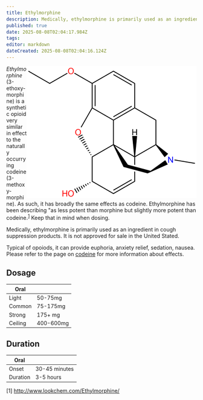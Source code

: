 ```yaml
---
title: Ethylmorphine
description: Medically, ethylmorphine is primarily used as an ingredient in cough suppression products. It is not approved for sale in the United Stated.
published: true
date: 2025-08-08T02:04:17.984Z
tags: 
editor: markdown
dateCreated: 2025-08-08T02:04:16.124Z
---
```


<img src="ethylmorphine_structure_small.png" align="right">

*Ethylmorphine* (3-ethoxy-morphine) is a synthetic opioid very similar in effect to the naturally occurrying codeine (3-methoxy-morphine). As such, it has broadly the same effects as codeine. Ethylmorphine has been describing "as less potent than morphine but slightly more potent than codeine.<sup>[1](#ref1)</sup> Keep that in mind when dosing.

Medically, ethylmorphine is primarily used as an ingredient in cough suppression products. It is not approved for sale in the United Stated.

Typical of opoiods, it can provide euphoria, anxiety relief, sedation, nausea. Please refer to the page on [codeine](/en/codeine) for more information about effects.

## Dosage

| Oral |  |
|------|---|
| Light | 50-75mg |
| Common | 75-175mg |
| Strong | 175+ mg |
| Ceiling | 400-600mg |

## Duration

| Oral |  |
|------|---|
| Onset | 30-45 minutes |
| Duration | 3-5 hours |

<a name="ref1"></a>[1] http://www.lookchem.com/Ethylmorphine/